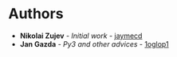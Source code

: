 # Authors

* **Nikolai Zujev** - *Initial work* - [jaymecd](https://github.com/jaymecd)
* **Jan Gazda** - *Py3 and other advices* - [1oglop1](https://github.com/1oglop1)
